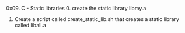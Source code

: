 0x09. C - Static libraries
0. create the static library libmy.a
1. Create a script called create_static_lib.sh that creates a static library called liball.a
